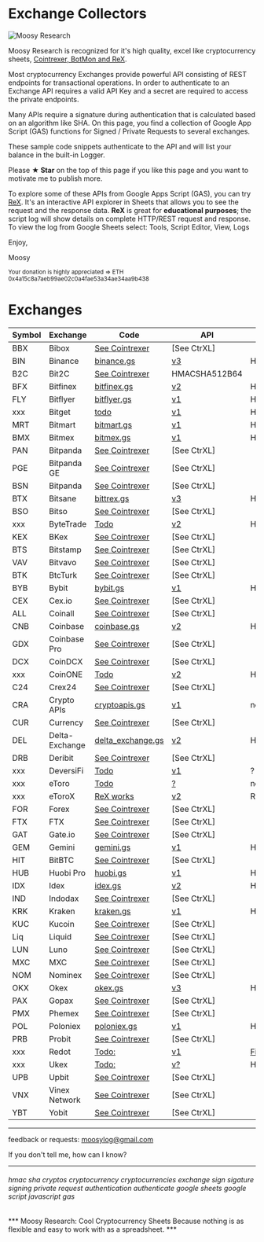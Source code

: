# Exchange Collectors


![Moosy Research](https://sites.google.com/site/moosyresearch/_/rsrc/1511269486745/projects/cryptos/doc/logo.png)

Moosy Research is recognized for it's high quality, excel like cryptocurrency sheets, [Cointrexer, BotMon and ReX](https://sites.google.com/site/moosyresearch/projects/cryptos).

Most cryptocurrency Exchanges provide powerful API consisting of REST endpoints for transactional operations.
In order to authenticate to an Exchange API requires a valid API Key and a secret are required to access the private endpoints.

Many APIs require a signature during authentication that is calculated based on an algorithm like SHA.
On this page, you find a collection of Google App Script (GAS) functions for Signed / Private Requests to several exchanges.

These sample code snippets authenticate to the API and will list your balance in the built-in Logger.

Please **★ Star** on the top of this page if you like this page and you want to motivate me to publish more.

To explore some of these APIs from Google Apps Script (GAS), you can try [ReX](https://sites.google.com/site/moosyresearch/projects/cryptos/doc/rex). It's an interactive API explorer in Sheets that allows you to see the request and the response data. **ReX** is great for **educational purposes**; the script log will show details on complete HTTP/REST request and response. To view the log from Google Sheets select: Tools, Script Editor, View, Logs  

Enjoy,

Moosy

<sub>Your donation is highly appreciated => ETH 0x4a15c8a7aeb99ae02c0a4fae53a34ae34aa9b438 </sub>


# Exchanges

Symbol   | Exchange | Code   | API| Signature      
---------| -------- |------- | ---| ---------     
BBX | Bibox | [See Cointrexer](https://sites.google.com/site/moosyresearch/projects/cryptos/doc/ctrxl)  | [ ]() [See CtrXL] 
BIN | Binance | [binance.gs](https://github.com/moosylog/exchange_collectors/blob/master/binance.gs)    | [v3](https://github.com/binance-exchange/binance-official-api-docs/blob/master/rest-api.md) | HMACSHA256HEX | 
B2C | Bit2C | [See Cointrexer](https://sites.google.com/site/moosyresearch/projects/cryptos/doc/ctrxl)  | [ ]() HMACSHA512B64
BFX |Bitfinex | [bitfinex.gs](https://github.com/moosylog/exchange_collectors/blob/master/bitfinex.gs)   | [v2](https://docs.bitfinex.com/docs/introduction) | HMACSHA384HEX 
FLY |Bitflyer | [bitflyer.gs](https://github.com/moosylog/exchange_collectors/blob/master/bitflyer.gs)   | [v1](https://lightning.bitflyer.com/docs?lang=en) | HMACSHA256HEX 
xxx |Bitget | [todo](https://bitgetlimited.github.io/apidoc/en/swap/#the-signature)   | [v1](https://bitgetlimited.github.io/apidoc/en/swap/#the-signature) | HMACSHA256B64 
MRT |Bitmart | [bitmart.gs](https://github.com/moosylog/exchange_collectors/blob/master/bitmart.gs)     | [v1](https://developer-pro.bitmart.com/en/part1/start/overview.html) | HMACSHA256HEX 
BMX |Bitmex | [bitmex.gs](https://github.com/moosylog/exchange_collectors/blob/master/bitmex.gs)     | [v1](https://www.bitmex.com/app/apiOverview) | HMACSHA256HEX 
PAN | Bitpanda | [See Cointrexer](https://sites.google.com/site/moosyresearch/projects/cryptos/doc/ctrxl)  | [ ]() [See CtrXL] 
PGE | Bitpanda GE | [See Cointrexer](https://sites.google.com/site/moosyresearch/projects/cryptos/doc/ctrxl)  | [ ]() [See CtrXL] 
BSN | Bitpanda | [See Cointrexer](https://sites.google.com/site/moosyresearch/projects/cryptos/doc/ctrxl)  | [ ]() [See CtrXL] 
BTX |Bitsane | [bittrex.gs](https://github.com/moosylog/exchange_collectors/blob/master/bittrex.gs)    | [v3](https://bittrex.github.io/api) | HMACSHA512HEX 
BSO | Bitso | [See Cointrexer](https://sites.google.com/site/moosyresearch/projects/cryptos/doc/ctrxl)  | [ ]() [See CtrXL] 
xxx | ByteTrade | [Todo](https://docs.byte-trade.com/#get-account-balance)  | [v2](https://docs.byte-trade.com) | HMACSHA256HEX | 
KEX | BKex | [See Cointrexer](https://sites.google.com/site/moosyresearch/projects/cryptos/doc/ctrxl)  | [ ]() [See CtrXL] 
BTS | Bitstamp | [See Cointrexer](https://sites.google.com/site/moosyresearch/projects/cryptos/doc/ctrxl)  | [ ]() [See CtrXL] 
VAV | Bitvavo | [See Cointrexer](https://sites.google.com/site/moosyresearch/projects/cryptos/doc/ctrxl)  | [ ]() [See CtrXL] 
BTK | BtcTurk | [See Cointrexer](https://sites.google.com/site/moosyresearch/projects/cryptos/doc/ctrxl)  | [ ]() [See CtrXL] 
BYB |Bybit | [bybit.gs](https://github.com/moosylog/exchange_collectors/blob/master/bybit.gs)    | [v1](https://github.com/bybit-exchange/bybit-official-api-docs) | HMACSHA256HEX 
CEX |Cex.io | [See Cointrexer](https://sites.google.com/site/moosyresearch/projects/cryptos/doc/ctrxl)  | [ ]() [See CtrXL] 
ALL |Coinall | [See Cointrexer](https://sites.google.com/site/moosyresearch/projects/cryptos/doc/ctrxl)  | [ ]() [See CtrXL] 
CNB |Coinbase | [coinbase.gs](https://github.com/moosylog/exchange_collectors/blob/master/coinbase.gs)    | [v2](https://developers.coinbase.com/) | HMACSHA256HEX 
GDX |Coinbase Pro | [See Cointrexer](https://sites.google.com/site/moosyresearch/projects/cryptos/doc/ctrxl)  | [ ]() [See CtrXL] 
DCX |CoinDCX | [See Cointrexer](https://sites.google.com/site/moosyresearch/projects/cryptos/doc/ctrxl)  | [ ]() [See CtrXL] 
xxx |CoinONE | [Todo](https://doc.coinone.co.kr/)  | [v2](https://doc.coinone.co.kr/#tag/Account-V2) | HMACSHA512HEX | 
C24 |Crex24 | [See Cointrexer](https://sites.google.com/site/moosyresearch/projects/cryptos/doc/ctrxl)  | [ ]() [See CtrXL] 
CRA |Crypto APIs | [cryptoapis.gs](https://github.com/moosylog/exchange_collectors/blob/master/cryptoapis.gs)    | [v1](https://docs.cryptoapis.io/) | none 
CUR |Currency | [See Cointrexer](https://sites.google.com/site/moosyresearch/projects/cryptos/doc/ctrxl)  | [ ]() [See CtrXL] 
DEL |Delta-Exchange | [delta_exchange.gs](https://github.com/moosylog/exchange_collectors/blob/master/delta_exchange.gs)    | [v2](https://docs.delta.exchange/) | HMACSHA256HEX 
DRB |Deribit | [See Cointrexer](https://sites.google.com/site/moosyresearch/projects/cryptos/doc/ctrxl)  | [ ]() [See CtrXL] 
xxx |DeversiFi | [Todo](https://github.com/DeversiFi/api-documentation/blob/master/trading/js/GetBalance.js)  | [v1](https://docs.deversifi.com/docs#postV1TradingRGetbalance) | ? | 
xxx |eToro | [Todo](https://doc.coinone.co.kr/)  | [?]() | none | 
xxx |eToroX | [ReX works](https://sites.google.com/site/moosyresearch/projects/cryptos/doc/exchanges#TOC-eToroX)  | [v2](https://sites.google.com/site/moosyresearch/projects/cryptos/doc/exchanges#TOC-eToroX) | RSA | 
FOR |Forex | [See Cointrexer](https://sites.google.com/site/moosyresearch/projects/cryptos/doc/ctrxl)  | [ ]() [See CtrXL] 
FTX |FTX | [See Cointrexer](https://sites.google.com/site/moosyresearch/projects/cryptos/doc/ctrxl)  | [ ]() [See CtrXL] 
GAT |Gate.io | [See Cointrexer](https://sites.google.com/site/moosyresearch/projects/cryptos/doc/ctrxl)  | [ ]() [See CtrXL] 
GEM |Gemini | [gemini.gs](https://github.com/moosylog/exchange_collectors/blob/master/gemini.gs)  | [v1](https://docs.gemini.com/rest-api/) | HMACSHA384HEX 
HIT |BitBTC | [See Cointrexer](https://sites.google.com/site/moosyresearch/projects/cryptos/doc/ctrxl)  | [ ]() [See CtrXL] 
HUB |Huobi Pro | [huobi.gs](https://github.com/moosylog/exchange_collectors/blob/master/huobi.gs)  | [v1](https://github.com/huobiapi/API_Docs_en) | HMACSHA256B64 
IDX |Idex | [idex.gs](https://github.com/moosylog/exchange_collectors/blob/master/idex.gs)  | [v2](https://docs.idex.io) | HMACSHA256HEX
IND |Indodax | [See Cointrexer](https://sites.google.com/site/moosyresearch/projects/cryptos/doc/ctrxl)  | [ ]() [See CtrXL] 
KRK |Kraken | [kraken.gs](https://github.com/moosylog/exchange_collectors/blob/master/kraken.gs)  | [v1](https://www.kraken.com/features/api#private-user-data) | HMACSHA512++
KUC |Kucoin | [See Cointrexer](https://sites.google.com/site/moosyresearch/projects/cryptos/doc/ctrxl)  | [ ]() [See CtrXL] 
Liq |Liquid | [See Cointrexer](https://sites.google.com/site/moosyresearch/projects/cryptos/doc/ctrxl)  | [ ]() [See CtrXL] 
LUN |Luno | [See Cointrexer](https://sites.google.com/site/moosyresearch/projects/cryptos/doc/ctrxl)  | [ ]() [See CtrXL] 
MXC |MXC | [See Cointrexer](https://sites.google.com/site/moosyresearch/projects/cryptos/doc/ctrxl)  | [ ]() [See CtrXL] 
NOM |Nominex | [See Cointrexer](https://sites.google.com/site/moosyresearch/projects/cryptos/doc/ctrxl)  | [ ]() [See CtrXL] 
OKX |Okex | [okex.gs](https://github.com/moosylog/exchange_collectors/blob/master/okex.gs)  | [v3](https://www.okex.com/docs/en/) | HMACSHA256B64 
PAX |Gopax | [See Cointrexer](https://sites.google.com/site/moosyresearch/projects/cryptos/doc/ctrxl)  | [ ]() [See CtrXL] 
PMX |Phemex | [See Cointrexer](https://sites.google.com/site/moosyresearch/projects/cryptos/doc/ctrxl)  | [ ]() [See CtrXL] 
POL |Poloniex | [poloniex.gs](https://github.com/moosylog/exchange_collectors/blob/master/poloniex.gs)  | [v1](https://docs.poloniex.com) | HMACSHA512HEX 
PRB |Probit | [See Cointrexer](https://sites.google.com/site/moosyresearch/projects/cryptos/doc/ctrxl)  | [ ]() [See CtrXL] 
xxx |Redot | [Todo:](https://api.redot.com/v1/private/Accounts)  | [v1](https://docs.redot.com/?shell#message-structure) | [Fin FIX API](https://globitex.com/api/) | 
xxx |Ukex | [Todo:](https://api.redot.com/v1/private/Accounts)  | [v?](https://www.ukex.com/en-us/article/api) | HMACSHA512??? | 
UPB |Upbit | [See Cointrexer](https://sites.google.com/site/moosyresearch/projects/cryptos/doc/ctrxl)  | [ ]() [See CtrXL] 
VNX |Vinex Network | [See Cointrexer](https://sites.google.com/site/moosyresearch/projects/cryptos/doc/ctrxl)  | [ ]() [See CtrXL] 
YBT |Yobit | [See Cointrexer](https://sites.google.com/site/moosyresearch/projects/cryptos/doc/ctrxl)  | [ ]() [See CtrXL] 
***
feedback or requests: moosylog@gmail.com

If you don't tell me, how can I know?
***

###### hmac sha cryptos cryptocurrency cryptocurrencies exchange sign sigature signing private request authentication authenticate google sheets google script javascript gas

*** Moosy Research: Cool Cryptocurrency Sheets
Because nothing is as flexible and easy to work with as a spreadsheet. ***



